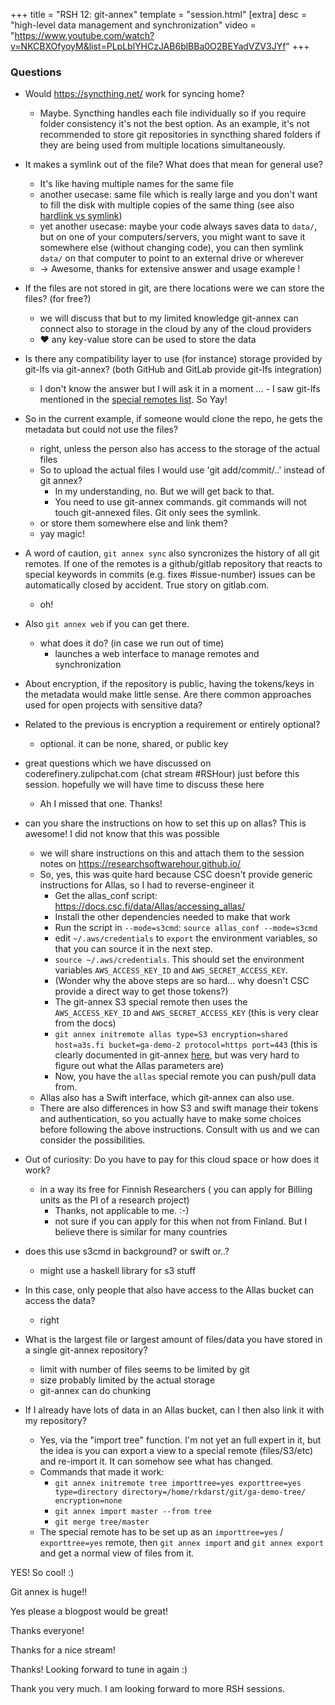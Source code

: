 +++
title = "RSH 12: git-annex"
template = "session.html"
[extra]
desc = "high-level data management and synchronization"
video = "https://www.youtube.com/watch?v=NKCBXOfyoyM&list=PLpLblYHCzJAB6blBBa0O2BEYadVZV3JYf"
+++

### Questions

- Would https://syncthing.net/ work for syncing home?
  - Maybe. Syncthing handles each file individually so if you require folder consistency it's not the best option. As an example, it's not recommended to store git repositories in syncthing shared folders if they are being used from multiple locations simultaneously.

- It makes a symlink out of the file? What does that mean for general use?
  - It's like having multiple names for the same file
  - another usecase: same file which is really large and you don't want to fill the disk with multiple copies of the same thing (see also [hardlink vs symlink](https://medium.com/@307/hard-links-and-symbolic-links-a-comparison-7f2b56864cdd))
  - yet another usecase: maybe your code always saves data to `data/`, but on one of your computers/servers, you might want to save it somewhere else (without changing code), you can then symlink `data/` on that computer to point to an external drive or wherever
  - -> Awesome, thanks for extensive answer and usage example !

- If the files are not stored in git, are there locations were we can store the files? (for free?)
  - we will discuss that but to my limited knowledge git-annex can connect also to storage in the cloud by any of the cloud providers
  - :heart: any key-value store can be used to store the data

- Is there any compatibility layer to use (for instance) storage provided by git-lfs via git-annex? (both GitHub and GitLab provide git-lfs integration)
  - I don't know the answer but I will ask it in a moment ...
        - I saw git-lfs mentioned in the [special remotes list](https://git-annex.branchable.com/special_remotes/git-lfs/). So Yay!

- So in the current example, if someone would clone the repo, he gets the metadata but could not use the files?
  - right, unless the person also has access to the storage of the actual files
  - So to upload the actual files I would use 'git add/commit/..' instead of git annex?
    - In my understanding, no. But we will get back to that.
    - You need to use git-annex commands. git commands will not touch git-annexed files. Git only sees the symlink.
  - or store them somewhere else and link them?
  - yay magic!

- A word of caution, `git annex sync` also syncronizes the history of all git remotes. If one of the remotes is a github/gitlab repository that reacts to special keywords in commits (e.g. fixes #issue-number) issues can be automatically closed by accident. True story on gitlab.com.
  - oh!

- Also `git annex web` if you can get there.
  - what does it do? (in case we run out of time)
    - launches a web interface to manage remotes and synchronization

- About encryption, if the repository is public, having the tokens/keys in the metadata would make little sense. Are there common approaches used for open projects with sensitive data?
- Related to the previous is encryption a requirement or entirely optional?
  - optional. it can be none, shared, or public key
- great questions which we have discussed on coderefinery.zulipchat.com (chat stream #RSHour) just before this session. hopefully we will have time to discuss these here
    - Ah I missed that one. Thanks!

- can you share the instructions on how to set this up on allas? This is awesome! I did not know that this was possible
  - we will share instructions on this and attach them to the session notes on https://researchsoftwarehour.github.io/
  - So, yes, this was quite hard because CSC doesn't provide generic instructions for Allas, so I had to reverse-engineer it
      - Get the allas_conf script: https://docs.csc.fi/data/Allas/accessing_allas/
      - Install the other dependencies needed to make that work
      - Run the script in `--mode=s3cmd`: `source allas_conf --mode=s3cmd`
      - edit `~/.aws/credentials` to `export` the environment variables, so that you can source it in the next step.
      - `source ~/.aws/credentials`.  This should set the environment variables `AWS_ACCESS_KEY_ID` and `AWS_SECRET_ACCESS_KEY`.
      - (Wonder why the above steps are so hard... why doesn't CSC provide a direct way to get those tokens?)
      - The git-annex S3 special remote then uses the `AWS_ACCESS_KEY_ID` and `AWS_SECRET_ACCESS_KEY` (this is very clear from the docs)
      - `git annex initremote allas type=S3 encryption=shared host=a3s.fi bucket=ga-demo-2 protocol=https port=443`   (this is clearly documented in git-annex [here](https://git-annex.branchable.com/special_remotes/S3/), but was very hard to figure out what the Allas parameters are)
      - Now, you have the `allas` special remote you can push/pull data from.
  - Allas also has a Swift interface, which git-annex can also use.
  - There are also differences in how S3 and swift manage their tokens and authentication, so you actually have to make some choices before following the above instructions.  Consult with us and we can consider the possibilities.


- Out of curiosity: Do you have to pay for this cloud space or how does it work?
    - in a way its free for Finnish Researchers ( you can apply for Billing units as the PI of a research project)
        - Thanks, not applicable to me. :-)
        - not sure if you can apply for this when not from Finland. But I believe there is similar for many countries


- does this use s3cmd in background? or swift or..?
  - might use a haskell library for s3 stuff

- In this case, only people that also have access to the Allas bucket can access the data?
  - right

- What is the largest file or largest amount of files/data you have stored in a single git-annex repository?
  - limit with number of files seems to be limited by git
  - size probably limited by the actual storage
  - git-annex can do chunking

- If I already have lots of data in an Allas bucket, can I then also link it with my repository?
    - Yes, via the "import tree" function.  I'm not yet an full expert in it, but the idea is you can export a view to a special remote (files/S3/etc) and re-import it.  It can somehow see what has changed.
    - Commands that made it work:
        - `git annex initremote tree importtree=yes exporttree=yes type=directory directory=/home/rkdarst/git/ga-demo-tree/ encryption=none`
        - `git annex import master --from tree`
        - `git merge tree/master`
    - The special remote has to be set up as an `importtree=yes` / `exporttree=yes` remote, then `git annex import` and `git annex export` and get a normal view of files from it.


YES! So cool! :)

Git annex is huge!!

Yes please a blogpost would be great!

Thanks everyone!

Thanks for a nice stream!

Thanks! Looking forward to tune in again :)

Thank you very much. I am looking forward to more RSH sessions.
